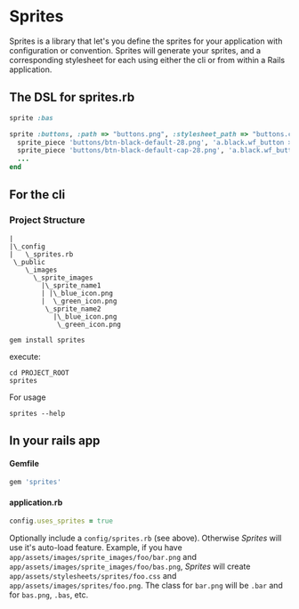 # Sprites

Sprites is a library that let's you define the sprites for your application with configuration or convention.  Sprites will generate your sprites, and a corresponding stylesheet for each using either the cli or from within a Rails application.

## The DSL for sprites.rb

``` ruby
sprite :bas

sprite :buttons, :path => "buttons.png", :stylesheet_path => "buttons.css", :autoload => false do
  sprite_piece 'buttons/btn-black-default-28.png', 'a.black.wf_button > span, button.black.wf_submit span'
  sprite_piece 'buttons/btn-black-default-cap-28.png', 'a.black.wf_button, button.black.wf_submit', :x => 'right'
  ...
end
```

## For the cli

### Project Structure

    |
    |\_config
    |   \_sprites.rb
     \_public
        \_images
          \_sprite_images
            |\_sprite_name1
            | |\_blue_icon.png
            |  \_green_icon.png
             \_sprite_name2
               |\_blue_icon.png
                \_green_icon.png

    gem install sprites

execute:

    cd PROJECT_ROOT
    sprites

For usage

    sprites --help


## In your rails app

#### Gemfile

``` ruby
gem 'sprites'
```

#### application.rb

``` ruby
config.uses_sprites = true
```

Optionally include a `config/sprites.rb` (see above).  Otherwise _Sprites_ will use it's auto-load feature.  Example, if you have `app/assets/images/sprite_images/foo/bar.png` and `app/assets/images/sprite_images/foo/bas.png`, _Sprites_ will create `app/assets/stylesheets/sprites/foo.css` and `app/assets/images/sprites/foo.png`.  The class for `bar.png` will be `.bar` and for `bas.png`, `.bas`, etc.


